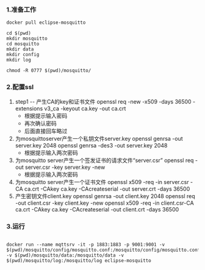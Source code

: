### 1.准备工作
```shell
docker pull eclipse-mosquitto

cd $(pwd)
mkdir mosquitto
cd mosquitto
mkdir data
mkdir config
mkdir log

chmod -R 0777 $(pwd)/mosquitto/
```


### 2.配置ssl
1. step1 -- 产生CA的key和证书文件
  openssl req -new -x509 -days 36500 -extensions v3_ca -keyout ca.key -out ca.crt 
	* 根据提示输入密码
	* 再次确认密码
	* 后面直接回车略过
2. 为mosquittoserver产生一个私钥文件server.key
  openssl genrsa -out server.key 2048
  openssl genrsa -des3 -out server.key 2048
	* 根据提示输入两次密码
3. 为mosquitto server产生一个签发证书的请求文件“server.csr”
  openssl req -out server.csr -key server.key -new
	* 根据提示输入两次密码
4. 为mosquitto server产生一个证书文件
  openssl x509 -req -in server.csr -CA ca.crt -CAkey ca.key -CAcreateserial -out server.crt -days 36500
5. 产生密钥文件client.key
  openssl genrsa -out client.key 2048
  openssl req -out client.csr -key client.key -new
  openssl x509 -req -in client.csr-CA ca.crt -CAkey ca.key -CAcreateserial -out client.crt -days 36500



### 3.运行
```shell

docker run --name mqttsrv -it -p 1883:1883 -p 9001:9001 -v $(pwd)/mosquitto/config/mosquitto.conf:/mosquitto/config/mosquitto.conf -v $(pwd)/mosquitto/data:/mosquitto/data -v $(pwd)/mosquitto/log:/mosquitto/log eclipse-mosquitto
```
